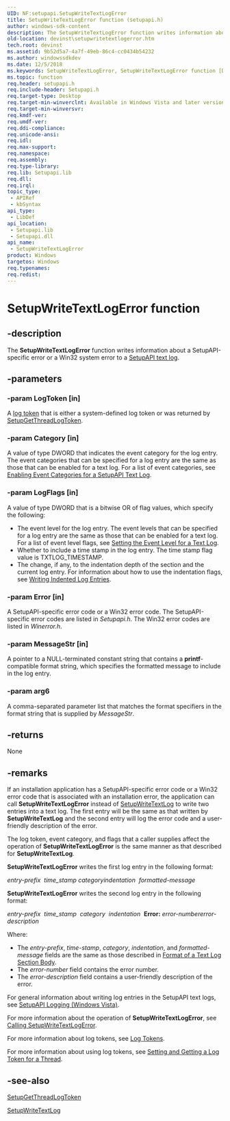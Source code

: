 ```yaml
---
UID: NF:setupapi.SetupWriteTextLogError
title: SetupWriteTextLogError function (setupapi.h)
author: windows-sdk-content
description: The SetupWriteTextLogError function writes information about a SetupAPI-specific error or a Win32 system error to a SetupAPI text log.
old-location: devinst\setupwritetextlogerror.htm
tech.root: devinst
ms.assetid: 9b52d5a7-4a7f-49eb-86c4-cc0434b54232
ms.author: windowssdkdev
ms.date: 12/5/2018
ms.keywords: SetupWriteTextLogError, SetupWriteTextLogError function [Device and Driver Installation], devinst.setupwritetextlogerror, setupapi/SetupWriteTextLogError, setupapilog-ref_886f507a-408e-4745-b9d2-ea0cf1bf7250.xml
ms.topic: function
req.header: setupapi.h
req.include-header: Setupapi.h
req.target-type: Desktop
req.target-min-winverclnt: Available in Windows Vista and later versions of Windows.
req.target-min-winversvr: 
req.kmdf-ver: 
req.umdf-ver: 
req.ddi-compliance: 
req.unicode-ansi: 
req.idl: 
req.max-support: 
req.namespace: 
req.assembly: 
req.type-library: 
req.lib: Setupapi.lib
req.dll: 
req.irql: 
topic_type:
 - APIRef
 - kbSyntax
api_type:
 - LibDef
api_location:
 - Setupapi.lib
 - Setupapi.dll
api_name:
 - SetupWriteTextLogError
product: Windows
targetos: Windows
req.typenames: 
req.redist: 
---
```


# SetupWriteTextLogError function


## -description


The <b>SetupWriteTextLogError</b> function writes information about a SetupAPI-specific error or a Win32 system error to a <a href="https://msdn.microsoft.com/library/Ff550900(v=VS.85).aspx">SetupAPI text log</a>.


## -parameters




### -param LogToken [in]

A <a href="https://msdn.microsoft.com/library/Ff548678(v=VS.85).aspx">log token</a> that is either a system-defined log token or was returned by <a href="https://msdn.microsoft.com/a4d870d0-2a1a-4319-9e52-e5bf469c4cdf">SetupGetThreadLogToken</a>.


### -param Category [in]

A value of type DWORD that indicates the event category for the log entry. The event categories that can be specified for a log entry are the same as those that can be enabled for a text log. For a list of event categories, see <a href="https://msdn.microsoft.com/library/Ff544882(v=VS.85).aspx">Enabling Event Categories for a SetupAPI Text Log</a>. 


### -param LogFlags [in]

A value of type DWORD that is a bitwise OR of flag values, which specify the following:

<ul>
<li>
The event level for the log entry. The event levels that can be specified for a log entry are the same as those that can be enabled for a text log. For a list of event level flags, see <a href="https://msdn.microsoft.com/library/Ff550845(v=VS.85).aspx">Setting the Event Level for a Text Log</a>. 

</li>
<li>
Whether to include a time stamp in the log entry. The time stamp flag value is TXTLOG_TIMESTAMP.

</li>
<li>
The change, if any, to the indentation depth of the section and the current log entry. For information about how to use the indentation flags, see <a href="https://msdn.microsoft.com/library/Ff554018(v=VS.85).aspx">Writing Indented Log Entries</a>.

</li>
</ul>

### -param Error [in]

A SetupAPI-specific error code or a Win32 error code. The SetupAPI-specific error codes are listed in <i>Setupapi.h</i>. The Win32 error codes are listed in <i>Winerror.h</i>.


### -param MessageStr [in]

A pointer to a NULL-terminated constant string that contains a <b>printf</b>-compatible format string, which specifies the formatted message to include in the log entry. 


### -param arg6

A comma-separated parameter list that matches the format specifiers in the format string that is supplied by <i>MessageStr</i>. 


## -returns



None




## -remarks



If an installation application has a SetupAPI-specific error code or a Win32 error code that is associated with an installation error, the application can call <b>SetupWriteTextLogError</b> instead of <a href="https://msdn.microsoft.com/8a59c796-1386-495c-9790-8916d677ebd3">SetupWriteTextLog</a> to write two entries into a text log. The first entry will be the same as that written by <b>SetupWriteTextLog</b> and the second entry will log the error code and a user-friendly description of the error.

The log token, event category, and flags that a caller supplies affect the operation of <b>SetupWriteTextLogError</b> is the same manner as that described for <b>SetupWriteTextLog</b>.

<b>SetupWriteTextLogError</b> writes the first log entry in the following format: 

<i>entry-prefix</i>  <i>time_stamp category</i><i>indentation</i>  <i>formatted-message</i>

<b>SetupWriteTextLogError</b> writes the second log entry in the following format:

<i>entry-prefix</i>  <i>time_stamp</i>  <i>category</i> 
     <i>indentation</i>  
     <b>Error:</b> <i>error-numbererror-description</i>

Where:

<ul>
<li>
The <i>entry-prefix</i>, <i>time-stamp</i>, <i>category</i>, <i>indentation</i>, and <i>formatted-message</i> fields are the same as those described in <a href="https://msdn.microsoft.com/library/Ff544958(v=VS.85).aspx">Format of a Text Log Section Body</a>.

</li>
<li>
The <i>error-number</i> field contains the error number.

</li>
<li>
The <i>error-description</i> field contains a user-friendly description of the error.

</li>
</ul>
For general information about writing log entries in the SetupAPI text logs, see <a href="https://msdn.microsoft.com/library/Ff550887(v=VS.85).aspx">SetupAPI Logging (Windows Vista)</a>. 

For more information about the operation of <b>SetupWriteTextLogError</b>, see <a href="https://msdn.microsoft.com/library/Ff537854(v=VS.85).aspx">Calling SetupWriteTextLogError</a>. 

For more information about log tokens, see <a href="https://msdn.microsoft.com/library/Ff548678(v=VS.85).aspx">Log Tokens</a>.

For more information about using log tokens, see <a href="https://msdn.microsoft.com/library/Ff550779(v=VS.85).aspx">Setting and Getting a Log Token for a Thread</a>.




## -see-also




<a href="https://msdn.microsoft.com/a4d870d0-2a1a-4319-9e52-e5bf469c4cdf">SetupGetThreadLogToken</a>



<a href="https://msdn.microsoft.com/8a59c796-1386-495c-9790-8916d677ebd3">SetupWriteTextLog</a>
 

 

